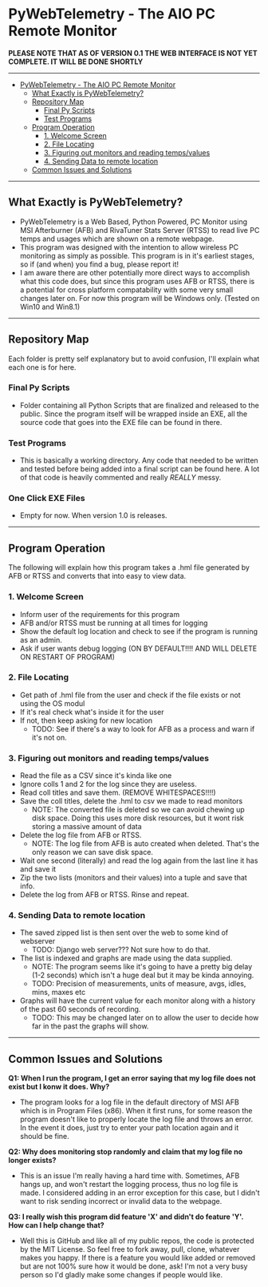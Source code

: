 # PyWebTelemetry - The AIO PC Remote Monitor
**PLEASE NOTE THAT AS OF VERSION 0.1 THE WEB INTERFACE IS NOT YET COMPLETE. IT WILL BE DONE SHORTLY**

---

<!-- TOC -->

- [PyWebTelemetry - The AIO PC Remote Monitor](#pywebtelemetry---the-aio-pc-remote-monitor)
    - [What Exactly is PyWebTelemetry?](#what-exactly-is-pywebtelemetry)
    - [Repository Map](#repository-map)
        - [Final Py Scripts](#final-py-scripts)
        - [Test Programs](#test-programs)
    - [Program Operation](#program-operation)
        - [1. Welcome Screen](#1-welcome-screen)
        - [2. File Locating](#2-file-locating)
        - [3. Figuring out monitors and reading temps/values](#3-figuring-out-monitors-and-reading-tempsvalues)
        - [4. Sending Data to remote location](#4-sending-data-to-remote-location)
    - [Common Issues and Solutions](#common-issues-and-solutions)

<!-- /TOC -->

---

## What Exactly is PyWebTelemetry?
  - PyWebTelemetry is a Web Based, Python Powered, PC Monitor using MSI Afterburner (AFB) and RivaTuner Stats Server (RTSS) to read live PC temps and usages which are shown on a remote webpage.
  - This program was designed with the intention to allow wireless PC monitoring as simply as possible.  This program is in it's earliest stages, so if (and when) you find a bug, please report it! 
  - I am aware there are other potentially more direct ways to accomplish what this code does, but since this program uses AFB or RTSS, there is a potential for cross platform compatability with some very small changes later on.  For now this program will be Windows only. (Tested on Win10 and Win8.1)

---

## Repository Map
Each folder is pretty self explanatory but to avoid confusion, I'll explain what each one is for here.

### Final Py Scripts
- Folder containing all Python Scripts that are finalized and released to the public.  Since the program itself will be wrapped inside an EXE, all the source code that goes into the EXE file can be found in there.

### Test Programs
- This is basically a working directory.  Any code that needed to be written and tested before being added into a final script can be found here. A lot of that code is heavily commented and really *REALLY* messy.  

### One Click EXE Files
- Empty for now.  When version 1.0 is releases.

---

## Program Operation
The following will explain how this program takes a .hml file generated by AFB or RTSS and converts that into easy to view data. 

### 1. Welcome Screen
- Inform user of the requirements for this program 
- AFB and/or RTSS must be running at all times for logging
- Show the default log location and check to see if the program is running as an admin.
- Ask if user wants debug logging (ON BY DEFAULT!!!! AND WILL DELETE ON RESTART OF PROGRAM)

### 2. File Locating
   - Get path of .hml file from the user and check if the file exists or not using the OS modul
   - If it's real check what's inside it for the user
   - If not, then keep asking for new location
       - TODO: See if there's a way to look for AFB as a process and warn if it's not on.

### 3. Figuring out monitors and reading temps/values
- Read the file as a CSV since it's kinda like one
- Ignore colls 1 and 2 for the log since they are useless.
- Read coll titles and save them.  (REMOVE WHITESPACES!!!!)
- Save the coll titles, delete the .hml to csv we made to read monitors
    - NOTE: The converted file is deleted so we can avoid chewing up disk space. Doing this uses more disk resources, but it wont risk storing a massive amount of data
- Delete the log file from AFB or RTSS.
    - NOTE: The log file from AFB is auto created when deleted. That's the only reason we can save disk space.
- Wait one second (literally) and read the log again from the last line it has and save it
- Zip the two lists (monitors and their values) into a tuple and save that info. 
- Delete the log from AFB or RTSS. Rinse and repeat.

### 4. Sending Data to remote location
- The saved zipped list is then sent over the web to some kind of webserver
    - TODO: Django web server??? Not sure how to do that.
- The list is indexed and graphs are made using the data supplied.
    - NOTE: The program seems like it's going to have a pretty big delay (1-2 seconds) which isn't a huge deal but it may be kinda annoying.  
    - TODO: Precision of measurements, units of measure, avgs, idles, mins, maxes etc
- Graphs will have the current value for each monitor along with a history of the past 60 seconds of recording. 
    - TODO: This may be changed later on to allow the user to decide how far in the past the graphs will show.

---

## Common Issues and Solutions
**Q1: When I run the program, I get an error saying that my log file does not exist but I konw it does. Why?**
   - The program looks for a log file in the default directory of MSI AFB which is in Program Files (x86).  When it first runs, for some reason the program doesn't like to properly locate the log file and throws an error.  In the event it does, just try to enter your path location again and it should be fine.

**Q2: Why does monitoring stop randomly and claim that my log file no longer exists?**
   - This is an issue I'm really having a hard time with.  Sometimes, AFB hangs up, and won't restart the logging process, thus no log file is made. I considered adding in an error exception for this case, but I didn't want to risk sending incorrect or invalid data to the webpage.

**Q3: I really wish this program did feature 'X' and didn't do feature 'Y'. How can I help change that?**
   - Well this is GitHub and like all of my public repos, the code is protected by the MIT License.  So feel free to fork away, pull, clone, whatever makes you happy.  If there is a feature you would like added or removed but are not 100% sure how it would be done, ask! I'm not a very busy person so I'd gladly make some changes if people would like. 
